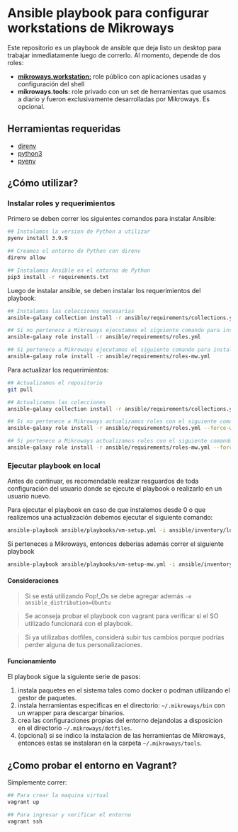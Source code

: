 # Ansible playbook para configurar workstations de Mikroways

Este repositorio es un playbook de ansible que deja listo un desktop para
trabajar inmediatamente luego de correrlo. Al momento, depende de dos roles:

* [**mikroways.workstation:**](https://galaxy.ansible.com/mikroways/workstation) role público con aplicaciones usadas y configuración
  del shell
* **mikroways.tools:** role privado con un set de herramientas que usamos a
  diario y fueron exclusivamente desarrolladas por Mikroways. Es opcional.

## Herramientas requeridas

* [direnv](https://direnv.net/)
* [python3](https://www.python.org/downloads/)
* [pyenv](https://github.com/pyenv/pyenv#installation)

## ¿Cómo utilizar?

### Instalar roles y requerimientos

Primero se deben correr los siguientes comandos para instalar Ansible:

```bash
## Instalamos la version de Python a utilizar
pyenv install 3.9.9

## Creamos el entorno de Python con direnv
direnv allow

## Instalamos Ansible en el entorno de Python
pip3 install -r requirements.txt
```

Luego de instalar ansible, se deben instalar los requerimientos del playbook:

```bash
## Instalamos las colecciones necesarias
ansible-galaxy collection install -r ansible/requirements/collections.yml

## Si no pertenece a Mikroways ejecutamos el siguiente comando para instalar los roles
ansible-galaxy role install -r ansible/requirements/roles.yml

## Si pertenece a Mikroways ejecutamos el siguiente comando para instalar los roles
ansible-galaxy role install -r ansible/requirements/roles-mw.yml
```

Para actualizar los requerimientos:

```bash
## Actualizamos el repositorio
git pull

## Actualizamos las colecciones
ansible-galaxy collection install -r ansible/requirements/collections.yml --force-with-deps

## Si no pertenece a Mikroways actualizamos roles con el siguiente comando:
ansible-galaxy role install -r ansible/requirements/roles.yml --force-with-deps

## Si pertenece a Mikroways actualizamos roles con el siguiente comando:
ansible-galaxy role install -r ansible/requirements/roles-mw.yml --force-with-deps
```

### Ejecutar playbook en local

Antes de continuar, es recomendable realizar resguardos de toda configuración del
usuario donde se ejecute el playbook o realizarlo en un usuario nuevo.

Para ejecutar el playbook en caso de que instalemos desde 0 o que realizemos una
actualización debemos ejecutar el siguiente comando:

```bash
ansible-playbook ansible/playbooks/vm-setup.yml -i ansible/inventory/localhost.yml -K
```

Si perteneces a Mikroways, entonces deberías además correr el siguiente playbook

```bash
ansible-playbook ansible/playbooks/vm-setup-mw.yml -i ansible/inventory/localhost.yml -K
```

#### Consideraciones

> Si se está utilizando Pop!\_Os se debe agregar además
> `-e ansible_distribution=Ubuntu`

> Se aconseja probar el playbook con vagrant para verificar si el SO utilizado
> funcionará con el playbook.

> Si ya utilizabas dotfiles, considerá subir tus cambios porque podrías perder
> alguna de tus personalizaciones.

#### Funcionamiento

El playbook sigue la siguiente serie de pasos:

1. instala paquetes en el sistema tales como docker o podman utilizando el gestor
   de paquetes.
1. instala herramientas especificas en el directorio: `~/.mikroways/bin` con un
   wrapper para descargar binarios.
1. crea las configuraciones propias del entorno dejandolas a disposicion en el
   directorio `~/.mikroways/dotfiles`.
1. (opcional) si se indico la instalacion de las herramientas de Mikroways,
   entonces estas se instalaran en la carpeta `~/.mikroways/tools`.

## ¿Como probar el entorno en Vagrant?

Simplemente correr:

```bash
## Para crear la maquina virtual
vagrant up

## Para ingresar y verificar el entorno
vagrant ssh
```
